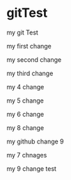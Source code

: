 # gitTest
my git Test

my first change

my second change

my third change

my 4 change

my 5 change

my 6 change

my 8 change


my github change 9

my 7 chnages

my 9 change test
